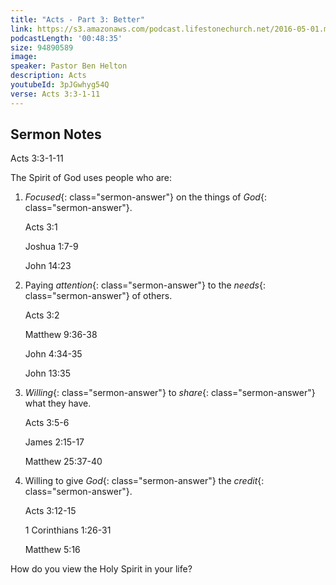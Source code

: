 ```yaml
---
title: "Acts - Part 3: Better"
link: https://s3.amazonaws.com/podcast.lifestonechurch.net/2016-05-01.mp3
podcastLength: '00:48:35'
size: 94890589
image:
speaker: Pastor Ben Helton
description: Acts
youtubeId: 3pJGwhyg54Q
verse: Acts 3:3-1-11
---
```


## Sermon Notes

Acts 3:3-1-11

The Spirit of God uses people who are:

1. *Focused*{: class="sermon-answer"} on the things of *God*{: class="sermon-answer"}.

    Acts 3:1

    Joshua 1:7-9

    John 14:23

2. Paying *attention*{: class="sermon-answer"} to the *needs*{: class="sermon-answer"} of others.

    Acts 3:2

    Matthew 9:36-38

    John 4:34-35

    John 13:35

3. *Willing*{: class="sermon-answer"} to *share*{: class="sermon-answer"} what they have.

    Acts 3:5-6

    James 2:15-17

    Matthew 25:37-40

4. Willing to give *God*{: class="sermon-answer"} the *credit*{: class="sermon-answer"}.

    Acts 3:12-15

    1 Corinthians 1:26-31

    Matthew 5:16

How do you view the Holy Spirit in your life?


